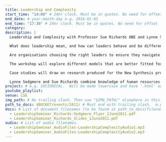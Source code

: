 ```yaml
---
title: Leadership and Complexity
start_time: "14:00" # 24hr clock. Must be in quotes. No need for offset
end_date: # year-month-day e.g. 2016-01-02
end_time: "17:30" # 24hr clock. Must be in quotes. No need for offset
category: 
description: |
  Leadership and Complexity with Professor Sue Richards OBE and Lynne Sedgmore CBE.

  What does leadership mean, and how can leaders behave and be different in a world increasingly characterised by complexity?

  Are organisations choosing the right leaders to ensure they navigate successfully a more complex world and local context? How are leaders developed and supported so that they have the capability to go beyond the conventional models and outcomes of organisational leadership?

  The workshop will explore different models that are better fitted for the ever increasing complexities faced by leaders; ways of ensuring a supply of top leaders who can transcend the paradigm in which they were nurtured; and the capabilities needed for effective leadership of complexity.

  Case studies will draw on research produced for the New Synthesis programme, an international collaboration between six countries which explores how governmental leaders need to develop their capability to cope with increased complexity. It draws also on a Cabinet Office review of public sector leadership development.

  Lynne Sedgmore and Sue Richards combine knowledge of human resources and leadership. development, personal experience as senior leaders and extensive inquiry into how ‘a world of organisation’ is being replaced by ‘a world of system, relationships and inter-connectedness’.
project: # e.g. SOCIONICAL.  Will be made lowercase and have '.html' added to find page.
youtube_playlist: 
venue: LSE
img_path: # No trailing slash. Then use "$IMG_PATH/" elsewhere in this page.
path_to_docs: $BUCKET/events/2011/ # Must end with trailing slash.  e.g. "$BUCKET/events/2012"
docs: # List of document filenames (to be found at path_to_docs/filename)
  - LeadershipSeminar_Richards-Sedgmore_Flyer_1June2011.pdf
  - LeadershipSeminar_Richards_Slides_1June2011.pdf
audio: # List of audio filenames.
  - LeadershipSeminar_AudioFiles-LeadershipComplexityAudio1.mp3
  - LeadershipSeminar_AudioFiles-LeadershipComplexityAudio2.mp3
---
```

